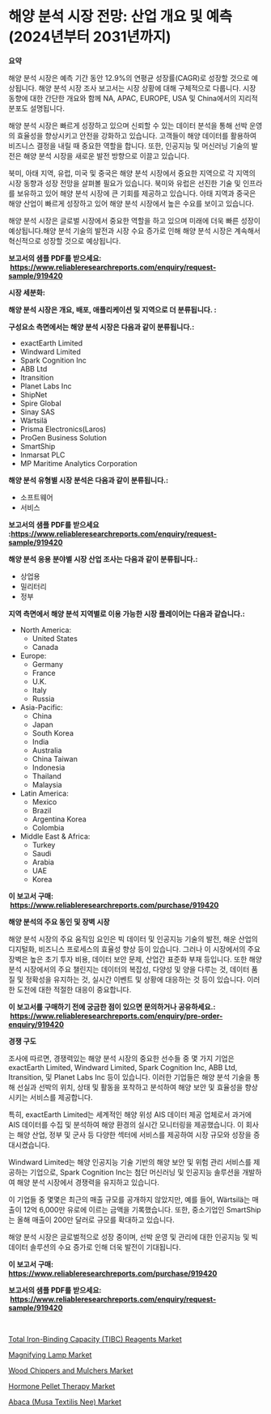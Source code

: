 <p><h1>해양 분석 시장 전망: 산업 개요 및 예측 (2024년부터 2031년까지)</h1></p><p><strong>요약</strong></p>
<p><p>해양 분석 시장은 예측 기간 동안 12.9%의 연평균 성장률(CAGR)로 성장할 것으로 예상됩니다. 해양 분석 시장 조사 보고서는 시장 상황에 대해 구체적으로 다룹니다. 시장 동향에 대한 간단한 개요와 함께 NA, APAC, EUROPE, USA 및 China에서의 지리적 분포도 설명됩니다.</p><p>해양 분석 시장은 빠르게 성장하고 있으며 신뢰할 수 있는 데이터 분석을 통해 선박 운영의 효율성을 향상시키고 안전을 강화하고 있습니다. 고객들이 해양 데이터를 활용하여 비즈니스 결정을 내릴 때 중요한 역할을 합니다. 또한, 인공지능 및 머신러닝 기술의 발전은 해양 분석 시장을 새로운 발전 방향으로 이끌고 있습니다.</p><p>북미, 아태 지역, 유럽, 미국 및 중국은 해양 분석 시장에서 중요한 지역으로 각 지역의 시장 동향과 성장 전망을 살펴볼 필요가 있습니다. 북미와 유럽은 선진한 기술 및 인프라를 보유하고 있어 해양 분석 시장에 큰 기회를 제공하고 있습니다. 아태 지역과 중국은 해양 산업이 빠르게 성장하고 있어 해양 분석 시장에서 높은 수요를 보이고 있습니다.</p><p>해양 분석 시장은 글로벌 시장에서 중요한 역할을 하고 있으며 미래에 더욱 빠른 성장이 예상됩니다.해양 분석 기술의 발전과 시장 수요 증가로 인해 해양 분석 시장은 계속해서 혁신적으로 성장할 것으로 예상됩니다.</p></p>
<p><strong>보고서의 샘플 PDF를 받으세요: &nbsp;<a href="https://www.reliableresearchreports.com/enquiry/request-sample/919420">https://www.reliableresearchreports.com/enquiry/request-sample/919420</a></strong></p>
<p><strong>시장 세분화:</strong></p>
<p><strong> 해양 분석 시장은 개요, 배포, 애플리케이션 및 지역으로 더 분류됩니다. :</strong></p>
<p><strong>구성요소 측면에서는 해양 분석 시장은 다음과 같이 분류됩니다.:</strong></p>
<p><ul><li>exactEarth Limited</li><li>Windward Limited</li><li>Spark Cognition Inc</li><li>ABB Ltd</li><li>Itransition</li><li>Planet Labs Inc</li><li>ShipNet</li><li>Spire Global</li><li>Sinay SAS</li><li>Wärtsilä</li><li>Prisma Electronics(Laros)</li><li>ProGen Business Solution</li><li>SmartShip</li><li>Inmarsat PLC</li><li>MP Maritime Analytics Corporation</li></ul></p>
<p><strong> 해양 분석 유형별 시장 분석은 다음과 같이 분류됩니다.:</strong></p>
<p><ul><li>소프트웨어</li><li>서비스</li></ul></p>
<p><strong>보고서의 샘플 PDF를 받으세요 :<a href="https://www.reliableresearchreports.com/enquiry/request-sample/919420">https://www.reliableresearchreports.com/enquiry/request-sample/919420</a></strong></p>
<p><strong> 해양 분석 응용 분야별 시장 산업 조사는 다음과 같이 분류됩니다.:</strong></p>
<p><ul><li>상업용</li><li>밀리터리</li><li>정부</li></ul></p>
<p><strong>지역 측면에서 해양 분석 지역별로 이용 가능한 시장 플레이어는 다음과 같습니다.:</strong></p>
<p><ul>
    <li>
        North America:
        <ul>
            <li>United States</li>
            <li>Canada</li>
        </ul>
    </li>
    <li>
        Europe:
        <ul>
            <li>Germany</li>
            <li>France</li>
            <li>U.K.</li>
            <li>Italy</li>
            <li>Russia</li>
        </ul>
    </li>
    <li>
        Asia-Pacific:
        <ul>
            <li>China</li>
            <li>Japan</li>
            <li>South Korea</li>
            <li>India</li>
            <li>Australia</li>
            <li>China Taiwan</li>
            <li>Indonesia</li>
            <li>Thailand</li>
            <li>Malaysia</li>
        </ul>
    </li>
    <li>
        Latin America:
        <ul>
            <li>Mexico</li>
            <li>Brazil</li>
            <li>Argentina Korea</li>
            <li>Colombia</li>
        </ul>
    </li>
    <li>
        Middle East & Africa:
        <ul>
            <li>Turkey</li>
            <li>Saudi</li>
            <li>Arabia</li>
            <li>UAE</li>
            <li>Korea</li>
        </ul>
    </li>
    </ul></p>
<p><strong>이 보고서 구매: &nbsp;<a href="https://www.reliableresearchreports.com/purchase/919420">https://www.reliableresearchreports.com/purchase/919420</a></strong></p>
<p><strong>해양 분석의 주요 동인 및 장벽 시장</strong></p>
<p><p>해양 분석 시장의 주요 움직임 요인은 빅 데이터 및 인공지능 기술의 발전, 해운 산업의 디지털화, 비즈니스 프로세스의 효율성 향상 등이 있습니다. 그러나 이 시장에서의 주요 장벽은 높은 초기 투자 비용, 데이터 보안 문제, 산업간 표준화 부재 등입니다. 또한 해양 분석 시장에서의 주요 챌린지는 데이터의 복잡성, 다양성 및 양을 다루는 것, 데이터 품질 및 정확성을 유지하는 것, 실시간 이벤트 및 상황에 대응하는 것 등이 있습니다. 이러한 도전에 대한 적절한 대응이 중요합니다.</p></p>
<p><strong>이 보고서를 구매하기 전에 궁금한 점이 있으면 문의하거나 공유하세요.: &nbsp;<a href="https://www.reliableresearchreports.com/enquiry/pre-order-enquiry/919420">https://www.reliableresearchreports.com/enquiry/pre-order-enquiry/919420</a></strong></p>
<p><strong>경쟁 구도</strong></p>
<p><p>조사에 따르면, 경쟁력있는 해양 분석 시장의 중요한 선수들 중 몇 가지 기업은 exactEarth Limited, Windward Limited, Spark Cognition Inc, ABB Ltd, Itransition, 및 Planet Labs Inc 등이 있습니다. 이러한 기업들은 해양 분석 기술을 통해 선실과 선박의 위치, 상태 및 활동을 포착하고 분석하여 해양 보안 및 효율성을 향상시키는 서비스를 제공합니다.</p><p>특히, exactEarth Limited는 세계적인 해양 위성 AIS 데이터 제공 업체로서 과거에 AIS 데이터를 수집 및 분석하여 해양 환경의 실시간 모니터링을 제공했습니다. 이 회사는 해양 산업, 정부 및 군사 등 다양한 섹터에 서비스를 제공하여 시장 규모와 성장을 증대시켰습니다.</p><p>Windward Limited는 해양 인공지능 기술 기반의 해양 보안 및 위험 관리 서비스를 제공하는 기업으로, Spark Cognition Inc는 첨단 머신러닝 및 인공지능 솔루션을 개발하여 해양 분석 시장에서 경쟁력을 유지하고 있습니다.</p><p>이 기업들 중 몇몇은 최근의 매출 규모를 공개하지 않았지만, 예를 들어, Wärtsilä는 매출이 12억 6,000만 유로에 이르는 금액을 기록했습니다. 또한, 중소기업인 SmartShip는 올해 매출이 200만 달러로 규모를 확대하고 있습니다.</p><p>해양 분석 시장은 글로벌적으로 성장 중이며, 선박 운영 및 관리에 대한 인공지능 및 빅데이터 솔루션의 수요 증가로 인해 더욱 발전이 기대됩니다.</p></p>
<p><strong>이 보고서 구매: &nbsp; <a href="https://www.reliableresearchreports.com/purchase/919420">https://www.reliableresearchreports.com/purchase/919420</a></strong></p>
<p><strong>보고서의 샘플 PDF를 받으세요: &nbsp;<a href="https://www.reliableresearchreports.com/enquiry/request-sample/919420">https://www.reliableresearchreports.com/enquiry/request-sample/919420</a></strong><strong></strong></p>
<p>&nbsp;</p>
<p><p><a href="https://issuu.com/reportprime-2/docs/total-iron-binding-capacity-tibc-reagents-market-s">Total Iron-Binding Capacity (TIBC) Reagents Market</a></p><p><a href="https://github.com/dimitrishawkinswaynenp91rgz/Market-Research-Report-List-1/blob/main/magnifying-lamp-market.md">Magnifying Lamp Market</a></p><p><a href="https://github.com/danielneavesallisons03mba/Market-Research-Report-List-1/blob/main/wood-chippers-and-mulchers-market.md">Wood Chippers and Mulchers Market</a></p><p><a href="https://issuu.com/reportprime-2/docs/hormone-pellet-therapy-market-size-2030.pptx">Hormone Pellet Therapy Market</a></p><p><a href="https://github.com/changoleonlaverguenzanoexiste/Market-Research-Report-List-2/blob/main/abaca-musa-textilis-nee-market.md">Abaca (Musa Textilis Nee) Market</a></p></p>